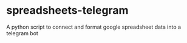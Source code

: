 # spreadsheets-telegram
A python script to connect and format google spreadsheet data into a telegram bot
